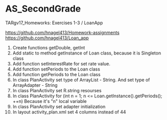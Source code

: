 # AS_SecondGrade

TARgv17_Homeworks: Exercises 1-3 / LoanApp

https://github.com/hnagel413/Homework-assignments
https://github.com/hnagel413/Loan_app
1. Create functions getDouble, getInt
2. Add static to method getInstance of Loan class, because it is Singleton class
3. Add function setInterestRate for set rate value.
4. Add function setPeriods to the Loan class
5. Add function getPeriods to the Loan class
6. In class PlanActivity set type of ArrayList - String. And set type of ArrayAdapter - String
7. In class PlanActivity set R.string resourses
8. In class PlanActivity for (int n = 1; n <= Loan.getInstance().getPeriods(); ++n)
   Because it's "n" local variable 
9. In class PlanActivity set adapter initialization
10. In layout activity_plan.xml set 4 columns instead of 44 
